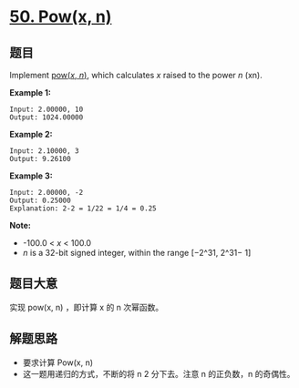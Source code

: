 # [50. Pow(x, n)](https://leetcode.com/problems/powx-n/)


## 题目

Implement [pow(*x*, *n*)](http://www.cplusplus.com/reference/valarray/pow/), which calculates *x* raised to the power *n* (xn).

**Example 1:**


    Input: 2.00000, 10
    Output: 1024.00000


**Example 2:**


    Input: 2.10000, 3
    Output: 9.26100


**Example 3:**


    Input: 2.00000, -2
    Output: 0.25000
    Explanation: 2-2 = 1/22 = 1/4 = 0.25


**Note:**

- -100.0 < *x* < 100.0
- *n* is a 32-bit signed integer, within the range [−2^31, 2^31− 1]

## 题目大意

实现 pow(x, n) ，即计算 x 的 n 次幂函数。

## 解题思路

- 要求计算 Pow(x, n)
- 这一题用递归的方式，不断的将 n 2 分下去。注意 n 的正负数，n 的奇偶性。
